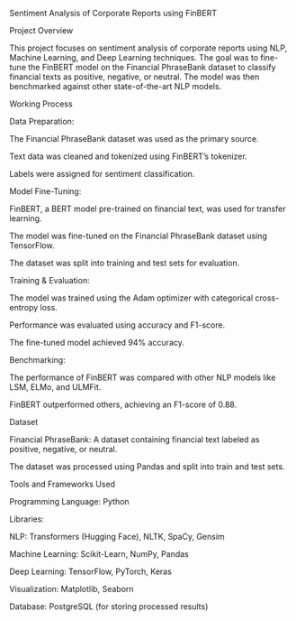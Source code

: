 Sentiment Analysis of Corporate Reports using FinBERT

Project Overview

This project focuses on sentiment analysis of corporate reports using NLP, Machine Learning, and Deep Learning techniques. The goal was to fine-tune the FinBERT model on the Financial PhraseBank dataset to classify financial texts as positive, negative, or neutral. The model was then benchmarked against other state-of-the-art NLP models.

Working Process

Data Preparation:

The Financial PhraseBank dataset was used as the primary source.

Text data was cleaned and tokenized using FinBERT’s tokenizer.

Labels were assigned for sentiment classification.

Model Fine-Tuning:

FinBERT, a BERT model pre-trained on financial text, was used for transfer learning.

The model was fine-tuned on the Financial PhraseBank dataset using TensorFlow.

The dataset was split into training and test sets for evaluation.

Training & Evaluation:

The model was trained using the Adam optimizer with categorical cross-entropy loss.

Performance was evaluated using accuracy and F1-score.

The fine-tuned model achieved 94% accuracy.

Benchmarking:

The performance of FinBERT was compared with other NLP models like LSM, ELMo, and ULMFit.

FinBERT outperformed others, achieving an F1-score of 0.88.

Dataset

Financial PhraseBank: A dataset containing financial text labeled as positive, negative, or neutral.

The dataset was processed using Pandas and split into train and test sets.

Tools and Frameworks Used

Programming Language: Python

Libraries:

NLP: Transformers (Hugging Face), NLTK, SpaCy, Gensim

Machine Learning: Scikit-Learn, NumPy, Pandas

Deep Learning: TensorFlow, PyTorch, Keras

Visualization: Matplotlib, Seaborn

Database: PostgreSQL (for storing processed results)
